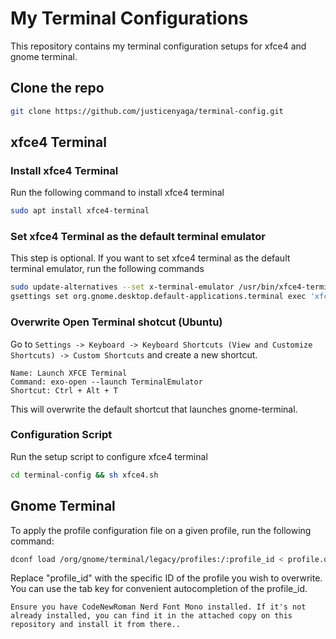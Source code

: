 # My Terminal Configurations

This repository contains my terminal configuration setups for xfce4 and gnome terminal.

## Clone the repo

```bash
git clone https://github.com/justicenyaga/terminal-config.git
```

## xfce4 Terminal

### Install xfce4 Terminal

Run the following command to install xfce4 terminal

```bash
sudo apt install xfce4-terminal
```

### Set xfce4 Terminal as the default terminal emulator

This step is optional. If you want to set xfce4 terminal as the default terminal emulator, run the following commands

```bash
sudo update-alternatives --set x-terminal-emulator /usr/bin/xfce4-terminal.wrapper
gsettings set org.gnome.desktop.default-applications.terminal exec 'xfce4-terminal'
```

### Overwrite Open Terminal shotcut (Ubuntu)

Go to `Settings -> Keyboard -> Keyboard Shortcuts (View and Customize Shortcuts) -> Custom Shortcuts` and create a new shortcut.

```
Name: Launch XFCE Terminal
Command: exo-open --launch TerminalEmulator
Shortcut: Ctrl + Alt + T
```

This will overwrite the default shortcut that launches gnome-terminal.

### Configuration Script

Run the setup script to configure xfce4 terminal

```bash
cd terminal-config && sh xfce4.sh
```

## Gnome Terminal

To apply the profile configuration file on a given profile, run the following command:

```bash
dconf load /org/gnome/terminal/legacy/profiles:/:profile_id < profile.dconf
```

Replace "profile_id" with the specific ID of the profile you wish to overwrite. You can use the tab key for convenient autocompletion of the profile_id.

`Ensure you have CodeNewRoman Nerd Font Mono installed. If it's not already installed, you can find it in the attached copy on this repository and install it from there..`
